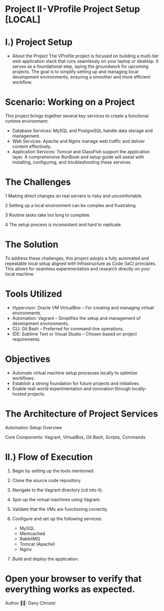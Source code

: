 # Project II - VProfile Project Setup [LOCAL]
# I.) Project Setup
* About the Project
The VProfile project is focused on building a multi-tier web application stack that runs seamlessly on your laptop or desktop. It serves as a foundational step, laying the groundwork for upcoming projects. The goal is to simplify setting up and managing local development environments, ensuring a smoother and more efficient workflow.

# Scenario: Working on a Project
This project brings together several key services to create a functional runtime environment:

- Database Services: MySQL and PostgreSQL handle data storage and management.
- Web Services: Apache and Nginx manage web traffic and deliver content effectively.
- Application Services: Tomcat and GlassFish support the application layer.
A comprehensive RunBook and setup guide will assist with installing, configuring, and troubleshooting these services.

# The Challenges
1 Making direct changes on real servers is risky and uncomfortable.
   
2 Setting up a local environment can be complex and frustrating.

3 Routine tasks take too long to complete.

4 The setup process is inconsistent and hard to replicate.

# The Solution
To address these challenges, this project adopts a fully automated and repeatable local setup aligned with Infrastructure as Code (IaC) principles. This allows for seamless experimentation and research directly on your local machine.

# Tools Utilized
* Hypervisor: Oracle VM VirtualBox – For creating and managing virtual environments.
* Automation: Vagrant – Simplifies the setup and management of development environments.
* CLI: Git Bash – Preferred for command-line operations.
* IDE: Sublime Text or Visual Studio – Chosen based on project requirements.

# Objectives
* Automate virtual machine setup processes locally to optimize workflows.
* Establish a strong foundation for future projects and initiatives.
* Enable real-world experimentation and innovation through locally-hosted projects.

# The Architecture of Project Services
Automation Setup Overview

Core Components: Vagrant, VirtualBox, Git Bash, Scripts, Commands

# II.) Flow of Execution
1. Begin by setting up the tools mentioned.

2. Clone the source code repository.

3. Navigate to the Vagrant directory (cd into it).

4. Spin up the virtual machines using Vagrant.

5. Validate that the VMs are functioning correctly.

6. Configure and set up the following services:

   * MySQL
   * Memcached
   * RabbitMQ
   * Tomcat (Apache)
   * Nginx

7. Build and deploy the application.

# Open your browser to verify that everything works as expected.

Author 🧑‍💻: Dany Christel


